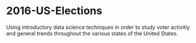 # 2016-US-Elections
Using introductory data science techniques in order to study voter activitiy and general trends throughout the various states of the United States.
